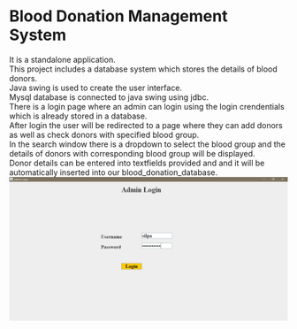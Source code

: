 # Blood Donation Management System
It is a standalone application.<br/>
 This project includes a database system which stores the details of blood donors.<br/>
 Java swing is used to create the user interface.<br/>
 Mysql database is connected to java swing using jdbc.<br/>
 There is a login page where an admin can login using the login crendentials which is already stored in a database.<br/>
 After login the user will be redirected to a page where they can add donors as well as check donors with specified blood group.<br/>
 In the search window there is a dropdown to select the blood group and the details of donors with corresponding blood group will be displayed.<br/>
 Donor details can be entered into textfields provided and and it will be automatically inserted into our blood_donation_database.<br/>
![p1](p1.png)
